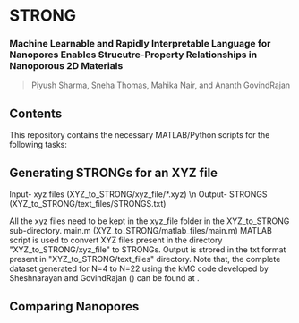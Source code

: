 # STRONG

### Machine Learnable and Rapidly Interpretable Language for Nanopores Enables Strucutre-Property Relationships in Nanoporous 2D Materials
> Piyush Sharma, Sneha Thomas, Mahika Nair, and Ananth GovindRajan

## Contents
This repository contains the necessary MATLAB/Python scripts for the following tasks:

## Generating STRONGs for an XYZ file
Input- xyz files (XYZ_to_STRONG/xyz_file/*.xyz) \n
Output- STRONGS (XYZ_to_STRONG/text_files/STRONGS.txt)

All the xyz files need to be kept in the xyz_file folder in the XYZ_to_STRONG sub-directory. main.m (XYZ_to_STRONG/matlab_files/main.m) MATLAB script is used to convert XYZ files present in the directory "XYZ_to_STRONG/xyz_file" to STRONGs. Output is strored in the txt format present in "XYZ_to_STRONG/text_files" directory.
Note that, the complete dataset generated for N=4 to N=22 using the kMC code developed by Sheshnarayan and GovindRajan () can be found at .

## Comparing Nanopores
